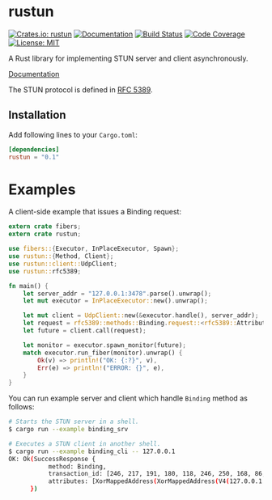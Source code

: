 rustun
======

[![Crates.io: rustun](http://meritbadge.herokuapp.com/rustun)](https://crates.io/crates/rustun)
[![Documentation](https://docs.rs/rustun/badge.svg)](https://docs.rs/rustun)
[![Build Status](https://travis-ci.org/sile/rustun.svg?branch=master)](https://travis-ci.org/sile/rustun)
[![Code Coverage](https://codecov.io/gh/sile/rustun/branch/master/graph/badge.svg)](https://codecov.io/gh/sile/rustun/branch/master)
[![License: MIT](https://img.shields.io/badge/license-MIT-blue.svg)](LICENSE)

A Rust library for implementing STUN server and client asynchronously.

[Documentation](https://docs.rs/rustun)

The STUN protocol is defined in [RFC 5389](https://tools.ietf.org/html/rfc5389).

Installation
------------

Add following lines to your `Cargo.toml`:

```toml
[dependencies]
rustun = "0.1"
```

# Examples

A client-side example that issues a Binding request:

```rust
extern crate fibers;
extern crate rustun;

use fibers::{Executor, InPlaceExecutor, Spawn};
use rustun::{Method, Client};
use rustun::client::UdpClient;
use rustun::rfc5389;

fn main() {
    let server_addr = "127.0.0.1:3478".parse().unwrap();
    let mut executor = InPlaceExecutor::new().unwrap();

    let mut client = UdpClient::new(&executor.handle(), server_addr);
    let request = rfc5389::methods::Binding.request::<rfc5389::Attribute>();
    let future = client.call(request);

    let monitor = executor.spawn_monitor(future);
    match executor.run_fiber(monitor).unwrap() {
        Ok(v) => println!("OK: {:?}", v),
        Err(e) => println!("ERROR: {}", e),
    }
}
```

You can run example server and client which handle `Binding` method as follows:

```bash
# Starts the STUN server in a shell.
$ cargo run --example binding_srv

# Executes a STUN client in another shell.
$ cargo run --example binding_cli -- 127.0.0.1
OK: Ok(SuccessResponse {
           method: Binding,
           transaction_id: [246, 217, 191, 180, 118, 246, 250, 168, 86, 124, 126, 130],
           attributes: [XorMappedAddress(XorMappedAddress(V4(127.0.0.1:61991)))]
      })
```
